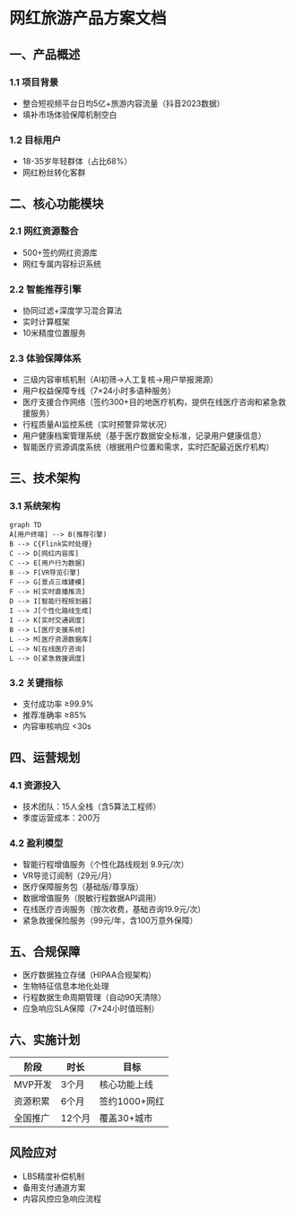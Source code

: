 # 网红旅游产品方案文档

## 一、产品概述
### 1.1 项目背景
- 整合短视频平台日均5亿+旅游内容流量（抖音2023数据）
- 填补市场体验保障机制空白

### 1.2 目标用户
- 18-35岁年轻群体（占比68%）
- 网红粉丝转化客群

## 二、核心功能模块
### 2.1 网红资源整合
- 500+签约网红资源库
- 网红专属内容标识系统

### 2.2 智能推荐引擎
- 协同过滤+深度学习混合算法
- 实时计算框架
- 10米精度位置服务

### 2.3 体验保障体系
- 三级内容审核机制（AI初筛→人工复核→用户举报溯源）
- 用户权益保障专线（7×24小时多语种服务）
- 医疗支援合作网络（签约300+目的地医疗机构，提供在线医疗咨询和紧急救援服务）
- 行程质量AI监控系统（实时预警异常状况）
- 用户健康档案管理系统（基于医疗数据安全标准，记录用户健康信息）
- 智能医疗资源调度系统（根据用户位置和需求，实时匹配最近医疗机构）

## 三、技术架构
### 3.1 系统架构
```mermaid
graph TD
A[用户终端] --> B(推荐引擎)
B --> C{Flink实时处理}
C --> D[网红内容库]
C --> E[用户行为数据]
B --> F[VR导览引擎]
F --> G[景点三维建模]
F --> H[实时直播推流]
D --> I[智能行程规划器]
I --> J[个性化路线生成]
I --> K[实时交通调度]
B --> L[医疗支援系统]
L --> M[医疗资源数据库]
L --> N[在线医疗咨询]
L --> O[紧急救援调度]
```

### 3.2 关键指标
- 支付成功率 ≥99.9%
- 推荐准确率 ≥85%
- 内容审核响应 <30s

## 四、运营规划
### 4.1 资源投入
- 技术团队：15人全栈（含5算法工程师）
- 季度运营成本：200万

### 4.2 盈利模型
- 智能行程增值服务（个性化路线规划 9.9元/次）
- VR导览订阅制（29元/月）
- 医疗保障服务包（基础版/尊享版）
- 数据增值服务（脱敏行程数据API调用）
- 在线医疗咨询服务（按次收费，基础咨询19.9元/次）
- 紧急救援保险服务（99元/年，含100万意外保障）

## 五、合规保障
- 医疗数据独立存储（HIPAA合规架构）
- 生物特征信息本地化处理
- 行程数据生命周期管理（自动90天清除）
- 应急响应SLA保障（7×24小时值班制）

## 六、实施计划
| 阶段 | 时长 | 目标 |
|------|------|------|
| MVP开发 | 3个月 | 核心功能上线 |
| 资源积累 | 6个月 | 签约1000+网红 |
| 全国推广 | 12个月 | 覆盖30+城市 |

## 风险应对
- LBS精度补偿机制
- 备用支付通道方案
- 内容风控应急响应流程